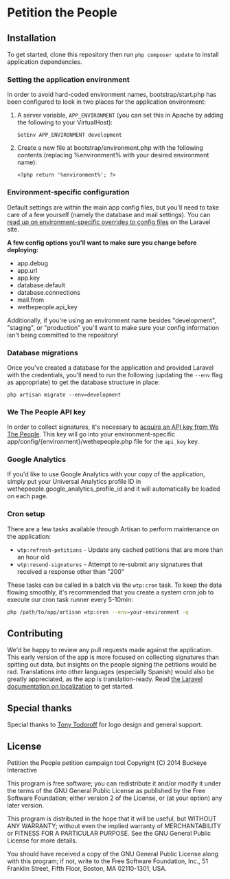 # Petition the People

## Installation

To get started, clone this repository then run `php composer update` to install application dependencies.

### Setting the application environment

In order to avoid hard-coded environment names, bootstrap/start.php has been configured to look in two places for the application environment:

1. A server variable, `APP_ENVIRONMENT` (you can set this in Apache by adding the following to your VirtualHost):
    ```
    SetEnv APP_ENVIRONMENT development
    ```

2. Create a new file at bootstrap/environment.php with the following contents (replacing %environment% with your desired environment name):
    ```
    <?php return '%environment%'; ?>
    ```

### Environment-specific configuration

Default settings are within the main app config files, but you'll need to take care of a few yourself (namely the database and mail settings). You can [read up on environment-specific overrides to config files](http://laravel.com/docs/configuration) on the Laravel site.

**A few config options you'll want to make sure you change before deploying:**

* app.debug
* app.url
* app.key
* database.default
* database.connections
* mail.from
* wethepeople.api_key

Additionally, if you're using an environment name besides "development", "staging", or "production" you'll want to make sure your config information isn't being committed to the repository!

### Database migrations

Once you've created a database for the application and provided Laravel with the credentials, you'll need to run the following (updating the `--env` flag as appropriate) to get the database structure in place:

```
php artisan migrate --env=development
```

### We The People API key

In order to collect signatures, it's necessary to [acquire an API key from We The People](#). This key will go into your environment-specific app/config/{environment}/wethepeople.php file for the `api_key` key.

### Google Analytics

If you'd like to use Google Analytics with your copy of the application, simply put your Universal Analytics profile ID in wethepeople.google_analytics_profile_id and it will automatically be loaded on each page.

### Cron setup

There are a few tasks available through Artisan to perform maintenance on the application:

* `wtp:refresh-petitions` - Update any cached petitions that are more than an hour old
* `wtp:resend-signatures` - Attempt to re-submit any signatures that received a response other than "200"

These tasks can be called in a batch via the `wtp:cron` task. To keep the data flowing smoothly, it's recommended that you create a system cron job to execute our cron task runner every 5-10min:

```bash
php /path/to/app/artisan wtp:cron --env=your-environment -q
```

## Contributing

We'd be happy to review any pull requests made against the application. This early version of the app is more focused on collecting signatures than spitting out data, but insights on the people signing the petitions would be rad. Translations into other languages (especially Spanish) would also be greatly appreciated, as the app is translation-ready. Read [the Laravel documentation on localization](http://laravel.com/docs/localization) to get started.

## Special thanks

Special thanks to [Tony Todoroff](http://www.georgetodoroff.com/) for logo design and general support.

## License

Petition the People petition campaign tool
Copyright (C) 2014 Buckeye Interactive

This program is free software; you can redistribute it and/or modify it under the terms of the GNU General Public License as published by the Free Software Foundation; either version 2 of the License, or (at your option) any later version.

This program is distributed in the hope that it will be useful, but WITHOUT ANY WARRANTY; without even the implied warranty of MERCHANTABILITY or FITNESS FOR A PARTICULAR PURPOSE. See the GNU General Public License for more details.

You should have received a copy of the GNU General Public License along with this program; if not, write to the Free Software Foundation, Inc., 51 Franklin Street, Fifth Floor, Boston, MA  02110-1301, USA.